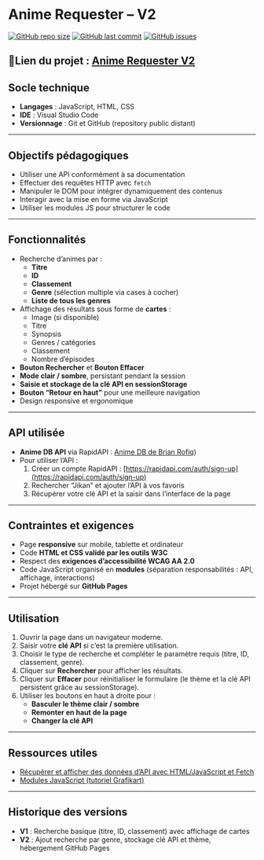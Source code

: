# Anime Requester – V2

[![GitHub repo size](https://img.shields.io/github/repo-size/princecorg/AnimeRequesterV2)](https://github.com/princecorg/AnimeRequesterV2) 
[![GitHub last commit](https://img.shields.io/github/last-commit/princecorg/AnimeRequesterV2)](https://github.com/princecorg/AnimeRequesterV2/commits/main)
[![GitHub issues](https://img.shields.io/github/issues/princecorg/AnimeRequesterV2)](https://github.com/princecorg/AnimeRequesterV2/issues)

📝Lien du projet : [Anime Requester V2](https://princecorg.github.io/AnimeRequesterV2/)
---

## Socle technique
- **Langages** : JavaScript, HTML, CSS  
- **IDE** : Visual Studio Code  
- **Versionnage** : Git et GitHub (repository public distant)  

---

## Objectifs pédagogiques
- Utiliser une API conformément à sa documentation  
- Effectuer des requêtes HTTP avec `fetch`  
- Manipuler le DOM pour intégrer dynamiquement des contenus  
- Interagir avec la mise en forme via JavaScript  
- Utiliser les modules JS pour structurer le code  

---

## Fonctionnalités
- Recherche d’animes par :  
  - **Titre**  
  - **ID**  
  - **Classement**  
  - **Genre** (sélection multiple via cases à cocher)  
  - **Liste de tous les genres**  
- Affichage des résultats sous forme de **cartes** :  
  - Image (si disponible)  
  - Titre  
  - Synopsis  
  - Genres / catégories  
  - Classement  
  - Nombre d’épisodes  
- **Bouton Rechercher** et **Bouton Effacer**  
- **Mode clair / sombre**, persistant pendant la session  
- **Saisie et stockage de la clé API en sessionStorage**  
- **Bouton “Retour en haut”** pour une meilleure navigation  
- Design responsive et ergonomique  

---

## API utilisée
- **Anime DB API** via RapidAPI : [Anime DB de Brian Rofiq](https://rapidapi.com/brian.rofiq/api/anime-db))  
- Pour utiliser l’API :  
  1. Créer un compte RapidAPI : [https://rapidapi.com/auth/sign-up](https://rapidapi.com/auth/sign-up)  
  2. Rechercher “Jikan” et ajouter l’API à vos favoris  
  3. Récupérer votre clé API et la saisir dans l’interface de la page  

---

## Contraintes et exigences
- Page **responsive** sur mobile, tablette et ordinateur  
- Code **HTML et CSS validé par les outils W3C**  
- Respect des **exigences d’accessibilité WCAG AA 2.0**  
- Code JavaScript organisé en **modules** (séparation responsabilités : API, affichage, interactions)  
- Projet hébergé sur **GitHub Pages**  

---

## Utilisation
1. Ouvrir la page dans un navigateur moderne.  
2. Saisir votre **clé API** si c’est la première utilisation.  
3. Choisir le type de recherche et compléter le paramètre requis (titre, ID, classement, genre).  
4. Cliquer sur **Rechercher** pour afficher les résultats.  
5. Cliquer sur **Effacer** pour réinitialiser le formulaire (le thème et la clé API persistent grâce au sessionStorage).  
6. Utiliser les boutons en haut à droite pour :  
   - **Basculer le thème clair / sombre**  
   - **Remonter en haut de la page**  
   - **Changer la clé API**  

---

## Ressources utiles
- [Récupérer et afficher des données d’API avec HTML/JavaScript et Fetch](https://www.youtube.com/watch?v=C8bKthavr6E)  
- [Modules JavaScript (tutoriel Grafikart)](https://grafikart.fr/tutoriels/javascript-import-modules-2069)  

---

## Historique des versions
- **V1** : Recherche basique (titre, ID, classement) avec affichage de cartes  
- **V2** : Ajout recherche par genre, stockage clé API et thème, hébergement GitHub Pages
